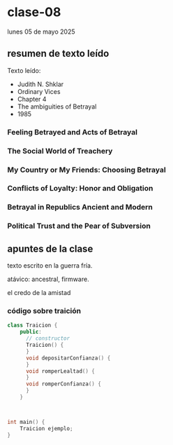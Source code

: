 # clase-08

lunes 05 de mayo 2025

## resumen de texto leído

Texto leído:

* Judith N. Shklar
* Ordinary Vices
* Chapter 4
* The ambiguities of Betrayal
* 1985

### Feeling Betrayed and Acts of Betrayal

### The Social World of Treachery

### My Country or My Friends: Choosing Betrayal

### Conflicts of Loyalty: Honor and Obligation

### Betrayal in Republics Ancient and Modern

### Political Trust and the Pear of Subversion

## apuntes de la clase

texto escrito en la guerra fría.

atávico: ancestral, firmware.

el credo de la amistad

### código sobre traición

```cpp
class Traicion {
    public:
      // constructor
      Traicion() {
      }
      void depositarConfianza() { 
      }
      void romperLealtad() {
      }
      void romperConfianza() {
      }
    }



int main() {
    Traicion ejemplo;
}
```
